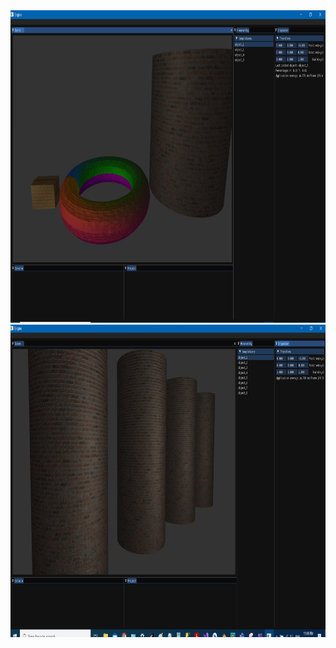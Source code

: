 
<img src="ScreenShots/ss1.png" width = "1000" height = "500">
<img src="ScreenShots/ss2.png" width = "1000" height = "500">
